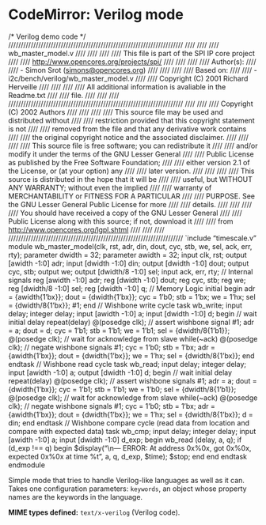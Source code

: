 CodeMirror: Verilog mode
========================

/\* Verilog demo code \*/ ////////////////////////////////////////////////////////////////////// //// //// //// wb\_master\_model.v //// //// //// //// This file is part of the SPI IP core project //// //// http://www.opencores.org/projects/spi/ //// //// //// //// Author(s): //// //// - Simon Srot (simons@opencores.org) //// //// //// //// Based on: //// //// - i2c/bench/verilog/wb\_master\_model.v //// //// Copyright (C) 2001 Richard Herveille //// //// //// //// All additional information is avaliable in the Readme.txt //// //// file. //// //// //// ////////////////////////////////////////////////////////////////////// //// //// //// Copyright (C) 2002 Authors //// //// //// //// This source file may be used and distributed without //// //// restriction provided that this copyright statement is not //// //// removed from the file and that any derivative work contains //// //// the original copyright notice and the associated disclaimer. //// //// //// //// This source file is free software; you can redistribute it //// //// and/or modify it under the terms of the GNU Lesser General //// //// Public License as published by the Free Software Foundation; //// //// either version 2.1 of the License, or (at your option) any //// //// later version. //// //// //// //// This source is distributed in the hope that it will be //// //// useful, but WITHOUT ANY WARRANTY; without even the implied //// //// warranty of MERCHANTABILITY or FITNESS FOR A PARTICULAR //// //// PURPOSE. See the GNU Lesser General Public License for more //// //// details. //// //// //// //// You should have received a copy of the GNU Lesser General //// //// Public License along with this source; if not, download it //// //// from http://www.opencores.org/lgpl.shtml //// //// //// ////////////////////////////////////////////////////////////////////// \`include “timescale.v” module wb\_master\_model(clk, rst, adr, din, dout, cyc, stb, we, sel, ack, err, rty); parameter dwidth = 32; parameter awidth = 32; input clk, rst; output \[awidth -1:0\] adr; input \[dwidth -1:0\] din; output \[dwidth -1:0\] dout; output cyc, stb; output we; output \[dwidth/8 -1:0\] sel; input ack, err, rty; // Internal signals reg \[awidth -1:0\] adr; reg \[dwidth -1:0\] dout; reg cyc, stb; reg we; reg \[dwidth/8 -1:0\] sel; reg \[dwidth -1:0\] q; // Memory Logic initial begin adr = {awidth{1’bx}}; dout = {dwidth{1’bx}}; cyc = 1’b0; stb = 1’bx; we = 1’hx; sel = {dwidth/8{1’bx}}; \#1; end // Wishbone write cycle task wb\_write; input delay; integer delay; input \[awidth -1:0\] a; input \[dwidth -1:0\] d; begin // wait initial delay repeat(delay) @(posedge clk); // assert wishbone signal \#1; adr = a; dout = d; cyc = 1’b1; stb = 1’b1; we = 1’b1; sel = {dwidth/8{1’b1}}; @(posedge clk); // wait for acknowledge from slave while(~ack) @(posedge clk); // negate wishbone signals \#1; cyc = 1’b0; stb = 1’bx; adr = {awidth{1’bx}}; dout = {dwidth{1’bx}}; we = 1’hx; sel = {dwidth/8{1’bx}}; end endtask // Wishbone read cycle task wb\_read; input delay; integer delay; input \[awidth -1:0\] a; output \[dwidth -1:0\] d; begin // wait initial delay repeat(delay) @(posedge clk); // assert wishbone signals \#1; adr = a; dout = {dwidth{1’bx}}; cyc = 1’b1; stb = 1’b1; we = 1’b0; sel = {dwidth/8{1’b1}}; @(posedge clk); // wait for acknowledge from slave while(~ack) @(posedge clk); // negate wishbone signals \#1; cyc = 1’b0; stb = 1’bx; adr = {awidth{1’bx}}; dout = {dwidth{1’bx}}; we = 1’hx; sel = {dwidth/8{1’bx}}; d = din; end endtask // Wishbone compare cycle (read data from location and compare with expected data) task wb\_cmp; input delay; integer delay; input \[awidth -1:0\] a; input \[dwidth -1:0\] d\_exp; begin wb\_read (delay, a, q); if (d\_exp !== q) begin $display(“\\n— ERROR: At address 0x%0x, got 0x%0x, expected 0x%0x at time %t”, a, q, d\_exp, $time); $stop; end end endtask endmodule

Simple mode that tries to handle Verilog-like languages as well as it can. Takes one configuration parameters: `keywords`, an object whose property names are the keywords in the language.

**MIME types defined:** `text/x-verilog` (Verilog code).

